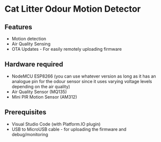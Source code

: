 # Cat Litter Odour Motion Detector

## Features
- Motion detection
- Air Quality Sensing
- OTA Updates - For easily remotely uploading firmware

## Hardware required
- NodeMCU ESP8266 (you can use whatever version as long as it has an analogue pin for the odour sensor since it uses varying voltage levels depending on the air quality)
- Air Quality Sensor (MQ135) 
- Mini PIR Motion Sensor (AM312)

## Prerequisites
- Visual Studio Code (with Platform.IO plugin)
- USB to MicroUSB cable - for uploading the firmware and debug/monitoring